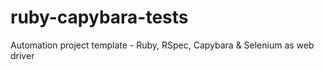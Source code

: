 # ruby-capybara-tests
Automation project template - Ruby, RSpec, Capybara &amp; Selenium as web driver
